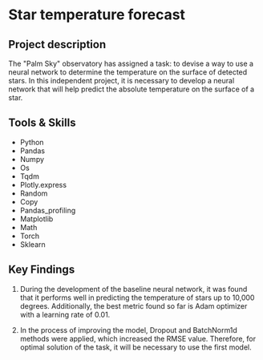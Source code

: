 # Star temperature forecast

## Project description 
The "Palm Sky" observatory has assigned a task: to devise a way to use a neural network to determine the temperature on the surface of detected stars. In this independent project, it is necessary to develop a neural network that will help predict the absolute temperature on the surface of a star.

## Tools & Skills
* Python
* Pandas
* Numpy
* Os
* Tqdm
* Plotly.express
* Random
* Copy
* Pandas_profiling
* Matplotlib
* Math
* Torch
* Sklearn

## Key Findings

1) During the development of the baseline neural network, it was found that it performs well in predicting the temperature of stars up to 10,000 degrees. Additionally, the best metric found so far is Adam optimizer with a learning rate of 0.01.

2) In the process of improving the model, Dropout and BatchNorm1d methods were applied, which increased the RMSE value. Therefore, for optimal solution of the task, it will be necessary to use the first model.
